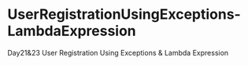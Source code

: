 # UserRegistrationUsingExceptions-LambdaExpression
Day21&amp;23 User Registration Using Exceptions &amp; Lambda Expression
